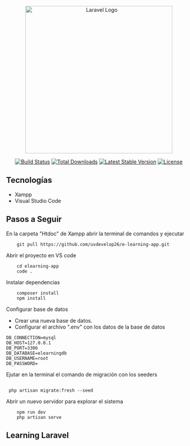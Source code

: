 <p align="center"><a href="https://laravel.com" target="_blank"><img src="https://raw.githubusercontent.com/laravel/art/master/logo-lockup/5%20SVG/2%20CMYK/1%20Full%20Color/laravel-logolockup-cmyk-red.svg" width="400" alt="Laravel Logo"></a></p>

<p align="center">
<a href="https://github.com/laravel/framework/actions"><img src="https://github.com/laravel/framework/workflows/tests/badge.svg" alt="Build Status"></a>
<a href="https://packagist.org/packages/laravel/framework"><img src="https://img.shields.io/packagist/dt/laravel/framework" alt="Total Downloads"></a>
<a href="https://packagist.org/packages/laravel/framework"><img src="https://img.shields.io/packagist/v/laravel/framework" alt="Latest Stable Version"></a>
<a href="https://packagist.org/packages/laravel/framework"><img src="https://img.shields.io/packagist/l/laravel/framework" alt="License"></a>
</p>

## Tecnologías

- Xampp
- Visual Studio Code


## Pasos a Seguir
En la carpeta "Htdoc" de Xampp abrir la terminal de comandos y ejecutar

```git
    git pull https://github.com/uvdevelop26/e-learning-app.git

```
Abrir el proyecto en VS code
```
    cd elearning-app
    code .
```
Instalar dependencias
```
    composer install
    npm install
```
Configurar base de datos

- Crear una nueva base de datos.
- Configurar el archivo ".env" con los datos de la base de datos

```
DB_CONNECTION=mysql
DB_HOST=127.0.0.1
DB_PORT=3306
DB_DATABASE=elearningdb
DB_USERNAME=root
DB_PASSWORD=

```
Ejutar en la terminal el comando de migración con los seeders

```

 php artisan migrate:fresh --seed

```
Abrir un nuevo servidor para explorar el sistema
```
    npm run dev
    php artisan serve

```



## Learning Laravel


